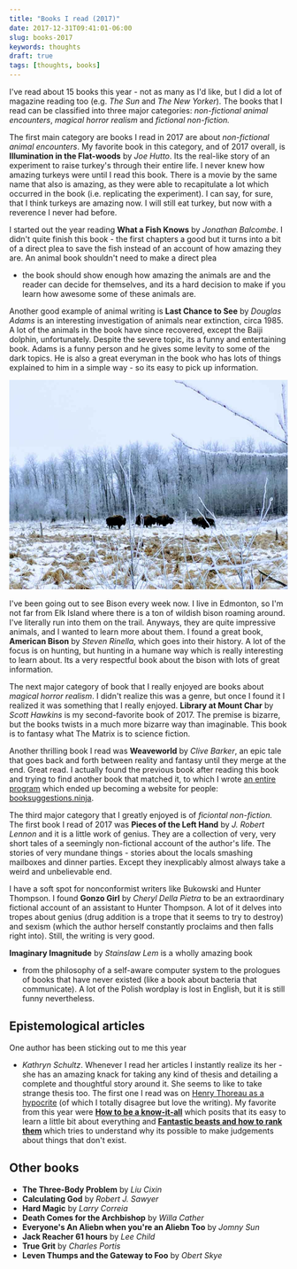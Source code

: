 ```yaml
---
title: "Books I read (2017)"
date: 2017-12-31T09:41:01-06:00
slug: books-2017
keywords: thoughts
draft: true
tags: [thoughts, books]
---
```


I've read about 15 books this year - not as many as I'd like, but I did a lot of magazine reading too (e.g. *The Sun* and *The New Yorker*). The books that I read can be classified into three major categories: *non-fictional animal encounters*, *magical horror realism* and *fictional non-fiction.*

The first main category are books I read in 2017 are about *non-fictional animal encounters*. My favorite book in this category, and of 2017 overall, is **Illumination in the Flat-woods** by *Joe Hutto*. Its the real-like story of an experiment to raise turkey's through their entire life.
I never knew how amazing turkeys were until I read
this book. There is a movie by the same name that also is amazing, as they
were able to recapitulate a lot which occurred in the book (i.e. replicating the experiment). I can say, for
sure, that I think turkeys are amazing now. I will still eat turkey, but
now with a reverence I never had before.

I started out the year reading **What a Fish Knows** by *Jonathan Balcombe*. I didn't quite finish this book - the first chapters a good but it turns into a bit of a direct plea to save the fish instead of an
account of how amazing they are. An animal book shouldn't need to make
a direct plea
- the book should show enough how amazing the animals are and the reader
can decide for themselves, and its a hard decision to make if you learn
how awesome some of these animals are. 





Another good example of animal writing is **Last Chance to See** by
*Douglas Adams* is an interesting investigation of animals near
extinction, circa
1985. A lot of the animals in the book have since recovered, except the
Baiji dolphin, unfortunately. Despite the severe topic, its a funny and
entertaining book. Adams is a funny person and he gives some levity to
some of the dark topics. He is also a great everyman in the book who has
lots of things explained to him in a simple way - so its easy to pick up
information.


![Every week I run in Elk Island to see Bison](/img/bisons.jpg)

I've been going out to see Bison every week now. I live in Edmonton, so
I'm not far from Elk Island where there is a ton of wildish bison roaming
around. I've literally run into them on the trail. Anyways, they are quite
impressive animals, and I wanted to learn more about them. I found a great
book, **American Bison** by *Steven Rinella*, which goes into their
history. A lot of the focus is on hunting, but hunting in a humane way
which is really interesting to learn about. Its a very respectful book
about the bison with lots of great information.
 

The next major category of book that I really enjoyed are books about
*magical horror realism*. I didn't realize this was a genre, but once
I found it I realized it was something that I really enjoyed. **Library at
Mount Char** by *Scott Hawkins* is my second-favorite book of
2017. The premise is bizarre, but the books twists in a much more bizarre
      way than imaginable. This book is to fantasy what The Matrix is to
      science fiction.


Another thrilling book I read was **Weaveworld** by *Clive Barker*, an
epic tale that goes back and forth between reality and fantasy until they
merge at the end. Great read. I actually found the previous book after
reading this book and trying to find another book that matched it, to
which I wrote [an entire
program](https://rpiai.com/why-i-made-a-book-recommendation-service/)
which ended up becoming a website for people:
[booksuggestions.ninja](https://www.booksuggestions.ninja).

The third major category that I greatly enjoyed is of *ficiontal
non-fiction.* The first book I read of 2017 was **Pieces of the Left
Hand** by *J. Robert Lennon* and it is a little work of genius. They are
a collection of very, very short tales of a seemingly non-fictional
account of the author's life. The stories of very mundane things - stories
about the locals smashing mailboxes and dinner parties. Except they
inexplicably almost always take a weird and unbelievable end.

I have a soft spot for nonconformist writers like Bukowski and Hunter
Thompson. I found **Gonzo Girl** by *Cheryl Della Pietra* to be an
extraordinary fictional account of an assistant to Hunter Thompson. A lot
of it delves into tropes about genius (drug addition is a trope that it
seems to try to destroy) and sexism (which the author herself constantly
proclaims and then falls right into). Still, the writing is very good.

**Imaginary Imagnitude** by *Stainslaw Lem* is a wholly amazing book
- from the philosophy of a self-aware computer system to the prologues of
books that have never existed (like a book about bacteria that
communicate). A lot of the Polish wordplay is lost in English, but it is
still funny nevertheless.

## Epistemological articles

One author has been sticking out to me this year
- *Kathryn Schultz*. Whenever I read her articles I instantly realize its
her - she has an amazing knack for taking any kind of thesis and detailing
a complete and thoughtful story around it. She seems to like to take
strange thesis too. The first one I read was on [Henry Thoreau as
a hypocrite](https://www.newyorker.com/magazine/2015/10/19/pond-scum) (of
which I totally disagree but love the writing). My favorite from this year
were **[How to be
a know-it-all](https://www.newyorker.com/magazine/2017/10/16/how-to-be-a-know-it-all)**
which posits that its easy to learn a little bit about everything and
**[Fantastic beasts and how to rank
them](https://www.newyorker.com/magazine/2017/11/06/is-bigfoot-likelier-than-the-loch-ness-monster)**
which tries to understand why its possible to make judgements about things
that don't exist.

## Other books

- **The Three-Body Problem** by *Liu Cixin*
- **Calculating God** by *Robert J. Sawyer* 
- **Hard Magic** by *Larry Correia*
- **Death Comes for the Archbishop** by *Willa Cather*
- **Everyone's An Aliebn when you're an Aliebn Too** by *Jomny Sun* 
- **Jack Reacher 61 hours** by *Lee Child*
- **True Grit** by *Charles Portis*
- **Leven Thumps and the Gateway to Foo** by *Obert Skye*
